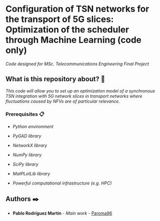 # Configuration of TSN networks for the transport of 5G slices: Optimization of the scheduler through Machine Learning (code only)

_Code designed for  MSc. Telecommunications Engineering Final Project_


## What is this repository about? 🚀

_This code will allow you to set up an optimization model of a synchronous TSN integration with 5G network slices in transport networks where fluctuations caused by NFVs are of particular relevance._



### Prerequisites 📋

* _Python environment_

* _PyGAD library_

* _NetworkX library_
 
* _NumPy library_

* _SciPy library_

* _MatPLotLib library_

* _Powerful computational infrastructure (e.g. HPC)_



## Authors ✒️


* **Pablo Rodríguez Martín** - *Main work* - [Paroma96](https://github.com/paroma96)

